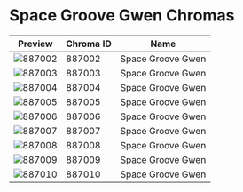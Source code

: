 # Space Groove Gwen Chromas



| Preview | Chroma ID | Name |
|---------|-----------|------|
| ![887002](https://raw.communitydragon.org/latest/plugins/rcp-be-lol-game-data/global/default/v1/champion-chroma-images/887/887002.png) | 887002 | Space Groove Gwen |
| ![887003](https://raw.communitydragon.org/latest/plugins/rcp-be-lol-game-data/global/default/v1/champion-chroma-images/887/887003.png) | 887003 | Space Groove Gwen |
| ![887004](https://raw.communitydragon.org/latest/plugins/rcp-be-lol-game-data/global/default/v1/champion-chroma-images/887/887004.png) | 887004 | Space Groove Gwen |
| ![887005](https://raw.communitydragon.org/latest/plugins/rcp-be-lol-game-data/global/default/v1/champion-chroma-images/887/887005.png) | 887005 | Space Groove Gwen |
| ![887006](https://raw.communitydragon.org/latest/plugins/rcp-be-lol-game-data/global/default/v1/champion-chroma-images/887/887006.png) | 887006 | Space Groove Gwen |
| ![887007](https://raw.communitydragon.org/latest/plugins/rcp-be-lol-game-data/global/default/v1/champion-chroma-images/887/887007.png) | 887007 | Space Groove Gwen |
| ![887008](https://raw.communitydragon.org/latest/plugins/rcp-be-lol-game-data/global/default/v1/champion-chroma-images/887/887008.png) | 887008 | Space Groove Gwen |
| ![887009](https://raw.communitydragon.org/latest/plugins/rcp-be-lol-game-data/global/default/v1/champion-chroma-images/887/887009.png) | 887009 | Space Groove Gwen |
| ![887010](https://raw.communitydragon.org/latest/plugins/rcp-be-lol-game-data/global/default/v1/champion-chroma-images/887/887010.png) | 887010 | Space Groove Gwen |